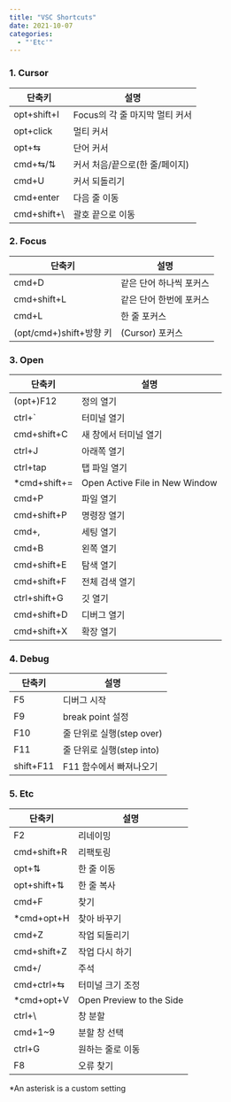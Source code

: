 ```yaml
---
title: "VSC Shortcuts"
date: 2021-10-07
categories:
  - "'Etc'"
---
```


### 1. Cursor

| 단축키       | 설명                           |
| ------------ | ------------------------------ |
| opt+shift+I  | Focus의 각 줄 마지막 멀티 커서 |
| opt+click    | 멀티 커서                      |
| opt+⇆        | 단어 커서                      |
| cmd+⇆/⇅      | 커서 처음/끝으로(한 줄/페이지) |
| cmd+U        | 커서 되돌리기                  |
| cmd+enter    | 다음 줄 이동                   |
| cmd+shift+\  | 괄호 끝으로 이동               |

### 2. Focus

| 단축키                  | 설명                    |
| ----------------------- | ----------------------- |
| cmd+D                   | 같은 단어 하나씩 포커스 |
| cmd+shift+L             | 같은 단어 한번에 포커스 |
| cmd+L                   | 한 줄 포커스            |
| (opt/cmd+)shift+방향 키 | (Cursor) 포커스         |

### 3. Open

| 단축키        | 설명                           |
| ------------- | ------------------------------ |
| (opt+)F12     | 정의 열기                      |
| ctrl+`        | 터미널 열기                    |
| cmd+shift+C   | 새 창에서 터미널 열기          |
| ctrl+J        | 아래쪽 열기                    |
| ctrl+tap      | 탭 파일 열기                   |
| \*cmd+shift+= | Open Active File in New Window |
| cmd+P         | 파일 열기                      |
| cmd+shift+P   | 명령장 열기                    |
| cmd+,         | 세팅 열기                      |
| cmd+B         | 왼쪽 열기                      |
| cmd+shift+E   | 탐색 열기                      |
| cmd+shift+F   | 전체 검색 열기                 |
| ctrl+shift+G  | 깃 열기                        |
| cmd+shift+D   | 디버그 열기                    |
| cmd+shift+X   | 확장 열기                      |

### 4. Debug

| 단축키    | 설명                      |
| --------- | ------------------------- |
| F5        | 디버그 시작               |
| F9        | break point 설정          |
| F10       | 줄 단위로 실행(step over) |
| F11       | 줄 단위로 실행(step into) |
| shift+F11 | F11 함수에서 빠져나오기   |

### 5. Etc

| 단축키      | 설명                     |
| ----------- | ------------------------ |
| F2          | 리네이밍                 |
| cmd+shift+R | 리팩토링                 |
| opt+⇅       | 한 줄 이동               |
| opt+shift+⇅ | 한 줄 복사               |
| cmd+F       | 찾기                     |
| \*cmd+opt+H | 찾아 바꾸기              |
| cmd+Z       | 작업 되돌리기            |
| cmd+shift+Z | 작업 다시 하기           |
| cmd+/       | 주석                     |
| cmd+ctrl+⇆  | 터미널 크기 조정         |
| \*cmd+opt+V | Open Preview to the Side |
| ctrl+\      | 창 분할                  |
| cmd+1~9     | 분할 창 선택             |
| ctrl+G      | 원하는 줄로 이동         |
| F8          | 오류 찾기                |

\*An asterisk is a custom setting
